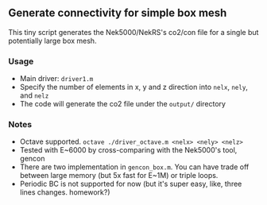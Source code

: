 ## Generate connectivity for simple box mesh

This tiny script generates the Nek5000/NekRS's co2/con file for a single but potentially large box mesh.

### Usage 

- Main driver: `driver1.m`
- Specify the number of elements in x, y and z direction into `nelx`, `nely`, and `nelz`
- The code will generate the co2 file under the `output/` directory
 

### Notes
- Octave supported. `octave ./driver_octave.m <nelx> <nely> <nelz>`
- Tested with E~6000 by cross-comparing with the Nek5000's tool, gencon
- There are two implementation in `gencon_box.m`. You can have trade off between large memory (but 5x fast for E~1M) or triple loops.
- Periodic BC is not supported for now (but it's super easy, like, three lines changes. homework?)
